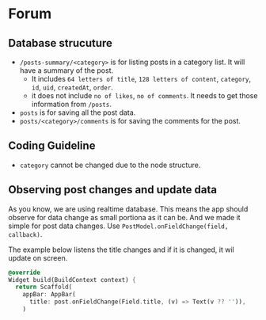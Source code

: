 # Forum


## Database strucuture

- `/posts-summary/<category>` is for listing posts in a category list. It will have a summary of the post.
  - It includes `64 letters of title`, `128 letters of content`, `category`, `id`, `uid`, `createdAt`, `order`.
  - it does not include `no of likes`, `no of comments`. It needs to get those information from `/posts`.
- `posts` is for saving all the post data.
- `posts/<category>/comments` is for saving the comments for the post.




## Coding Guideline

- `category` cannot be changed due to the node structure.



## Observing post changes and update data

As you know, we are using realtime database. This means the app should observe for data change as small portiona as it can be. And we made it simple for post data changes. Use `PostModel.onFieldChange(field, callback)`.

The example below listens the title changes and if it is changed, it wil update on screen.

```dart
@override
Widget build(BuildContext context) {
  return Scaffold(
    appBar: AppBar(
      title: post.onFieldChange(Field.title, (v) => Text(v ?? '')),
    )
```

